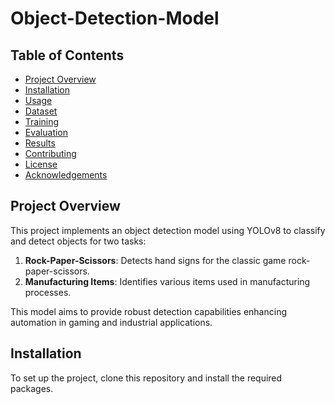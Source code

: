 # Object-Detection-Model
## Table of Contents  
- [Project Overview](#project-overview)  
- [Installation](#installation)  
- [Usage](#usage)  
- [Dataset](#dataset)  
- [Training](#training)  
- [Evaluation](#evaluation)  
- [Results](#results)  
- [Contributing](#contributing)  
- [License](#license)  
- [Acknowledgements](#acknowledgements)
## Project Overview  
This project implements an object detection model using YOLOv8 to classify and detect objects for two tasks:  
1. **Rock-Paper-Scissors**: Detects hand signs for the classic game rock-paper-scissors.  
2. **Manufacturing Items**: Identifies various items used in manufacturing processes.  

This model aims to provide robust detection capabilities enhancing automation in gaming and industrial applications.  

## Installation  
To set up the project, clone this repository and install the required packages. 
